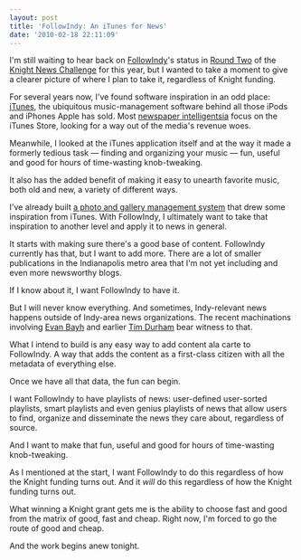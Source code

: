 ```yaml
---
layout: post
title: 'FollowIndy: An iTunes for News'
date: '2010-02-18 22:11:09'
---
```


I'm still waiting to hear back on <a href="http://followindy.com">FollowIndy</a>'s status in <a href="http://generalprop.newschallenge.org/SNC/ViewItem.aspx?pguid=dc3ab619-8eb5-4ac5-ae7b-36b7e98bddc9&amp;itemguid=88b468f0-189c-4973-9983-3ea1291f9a44">Round Two</a> of the <a href="http://newschallenge.org">Knight News Challenge</a> for this year, but I wanted to take a moment to give a clearer picture of where I plan to take it, regardless of Knight funding.

For several years now, I've found software inspiration in an odd place: <a href="http://www.apple.com/itunes/overview/">iTunes</a>, the ubiquitous music-management software behind all those iPods and iPhones Apple has sold. Most <a href="http://www.nytimes.com/2009/01/12/business/media/12carr.html?_r=2&amp;scp=1&amp;sq=itunes%20news&amp;st=cse">newspaper intelligentsia</a> focus on the iTunes Store, looking for a way out of the media's revenue woes.

Meanwhile, I looked at the iTunes application itself and at the way it made a formerly tedious task — finding and organizing your music — fun, useful and good for hours of time-wasting knob-tweaking.

It also has the added benefit of making it easy to unearth favorite music, both old and new, a variety of different ways.

I've already built <a href="http://photos.indystar.com">a photo and gallery management system</a> that drew some inspiration from iTunes. With FollowIndy, I ultimately want to take that inspiration to another level and apply it to news in general.

It starts with making sure there's a good base of content. FollowIndy currently has that, but I want to add more. There are a lot of smaller publications in the Indianapolis metro area that I'm not yet including and even more newsworthy blogs.

If I know about it, I want FollowIndy to have it.

But I will never know everything. And sometimes, Indy-relevant news happens outside of Indy-area news organizations. The recent machinations involving <a href="http://www.washingtonpost.com/ac2/wp-dyn/NewsSearch?st=bayh&amp;">Evan Bayh</a> and earlier <a href="http://www.the-daily-record.com/news/article/4756614">Tim Durham</a> bear witness to that.

What I intend to build is any easy way to add content ala carte to FollowIndy. A way that adds the content as a first-class citizen with all the metadata of everything else.

Once we have all that data, the fun can begin.

I want FollowIndy to have playlists of news: user-defined user-sorted playlists, smart playlists and even genius playlists of news that allow users to find, organize and disseminate the news they care about, regardless of source.

And I want to make that fun, useful and good for hours of time-wasting knob-tweaking.

As I mentioned at the start, I want FollowIndy to do this regardless of how the Knight funding turns out. And it <em>will</em> do this regardless of how the Knight funding turns out.

What winning a Knight grant gets me is the ability to choose fast and good from the matrix of good, fast and cheap. Right now, I'm forced to go the route of good and cheap.

And the work begins anew tonight.